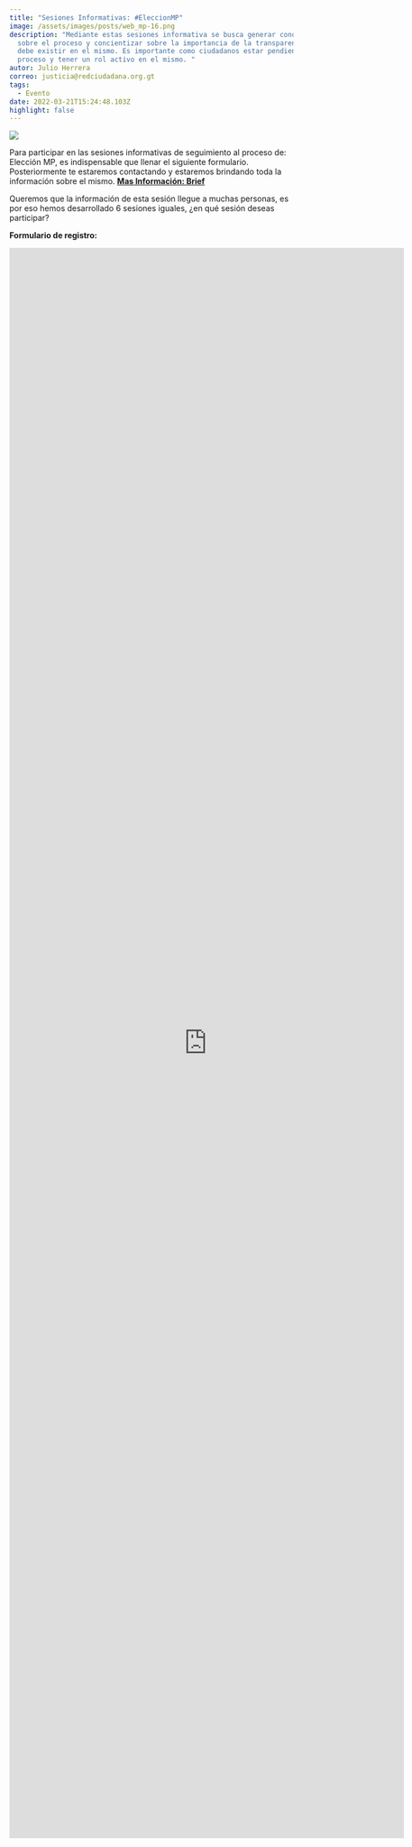 ```yaml
---
title: "Sesiones Informativas: #EleccionMP"
image: /assets/images/posts/web_mp-16.png
description: "Mediante estas sesiones informativa se busca generar conocimiento
  sobre el proceso y concientizar sobre la importancia de la transparencia que
  debe existir en el mismo. Es importante como ciudadanos estar pendientes del
  proceso y tener un rol activo en el mismo. "
autor: Julio Herrera
correo: justicia@redciudadana.org.gt
tags:
  - Evento
date: 2022-03-21T15:24:48.103Z
highlight: false
---
```

![](/assets/images/posts/sesiones-in_01-1-.png)

Para participar en las sesiones informativas de seguimiento al proceso de: Elección MP, es indispensable que llenar el siguiente formulario. Posteriormente te estaremos contactando y estaremos brindando toda la información sobre el mismo. **[Mas Información: Brief](https://redciudadana.github.io/EleccionMP-Recursos-y-Fotos/Brief/BriefEleccionMP.pdf)**

Queremos que la información de esta sesión llegue a muchas personas, es por eso hemos desarrollado 6 sesiones iguales, ¿en qué sesión deseas participar?

**Formulario de registro:**

<iframe src="https://docs.google.com/forms/d/e/1FAIpQLScMacWQvxgzjbjCw7KJG5v4Z0fdgVsVpW1Oa4Fk826oNZPlqA/viewform?embedded=true" width="700" height="2820" frameborder="0" marginheight="0" marginwidth="0">Cargando…</iframe>